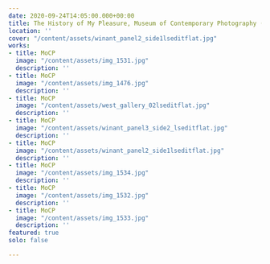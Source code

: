 ```yaml
---
date: 2020-09-24T14:05:00.000+00:00
title: The History of My Pleasure, Museum of Contemporary Photography (Chicago)
location: ''
cover: "/content/assets/winant_panel2_side1lseditflat.jpg"
works:
- title: MoCP
  image: "/content/assets/img_1531.jpg"
  description: ''
- title: MoCP
  image: "/content/assets/img_1476.jpg"
  description: ''
- title: MoCP
  image: "/content/assets/west_gallery_02lseditflat.jpg"
  description: ''
- title: MoCP
  image: "/content/assets/winant_panel3_side2_lseditflat.jpg"
  description: ''
- title: MoCP
  image: "/content/assets/winant_panel2_side1lseditflat.jpg"
  description: ''
- title: MoCP
  image: "/content/assets/img_1534.jpg"
  description: ''
- title: MoCP
  image: "/content/assets/img_1532.jpg"
  description: ''
- title: MoCP
  image: "/content/assets/img_1533.jpg"
  description: ''
featured: true
solo: false

---
```

